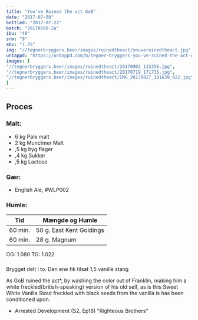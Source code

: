 ```yaml
---
title: "You've Ruined the act GoB"
date: "2017-07-08"
bottled: "2017-07-22"
batch: "20170708-2a"
ibu: "40"
srm: "9"
abv: "7.7%"
img: "//tegnerbryggers.beer/images/ruinedtheact/youveruinedtheact.jpg"
untappd: "https://untappd.com/b/tegner-bryggers-you-ve-ruined-the-act-gob/2267182"
images: [
"//tegnerbryggers.beer/images/ruinedtheact/20170902_133356.jpg",
"//tegnerbryggers.beer/images/ruinedtheact/20170719_171735.jpg",
"//tegnerbryggers.beer/images/ruinedtheact/IMG_20170827_101639_922.jpg"
]
---
```


## Proces

### Malt:

* 6 kg Pale malt
* 2 kg Munchner Malt
* ,5 kg byg flager
* ,4 kg Sukker
* ,5 kg Lactose

### Gær:

* English Ale, #WLP002

### Humle:

| Tid     | Mængde og Humle          |
| ------- | ------------------------ |
| 60 min. | 50 g. East Kent Goldings |
| 60 min. | 28 g. Magnum             |

OG: 1.080
TG: 1.022

###

Brygget delt i to.
Den ene fik tilsat 1,5 vanille stang

As GoB ruined the act\*, by washing the color out of Franklin, making him a white freckled(british-speaking) version of his old self, as is this Sweet White Vanilla Stout freckled with black seeds from the vanilla is has been conditioned upon.

* Arrested Development (S2, Ep18) "Righteous Brothers"
